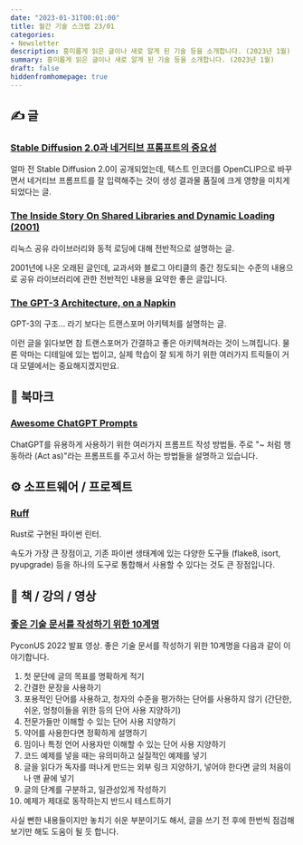 ```yaml
---
date: "2023-01-31T00:01:00"
title: 월간 기술 스크랩 23/01
categories:
- Newsletter
description: 흥미롭게 읽은 글이나 새로 알게 된 기술 등을 소개합니다. (2023년 1월)
summary: 흥미롭게 읽은 글이나 새로 알게 된 기술 등을 소개합니다. (2023년 1월)
draft: false
hiddenfromhomepage: true
---
```


## ✍️ 글

### [Stable Diffusion 2.0과 네거티브 프롬프트의 중요성](https://news.hada.io/topic?id=7931)

얼마 전 Stable Diffusion 2.0이 공개되었는데,
텍스트 인코더를 OpenCLIP으로 바꾸면서 네거티브 프롬프트를 잘 입력해주는 것이
생성 결과물 품질에 크게 영향을 미치게 되었다는 글.

### [The Inside Story On Shared Libraries and Dynamic Loading (2001)](https://www.scribd.com/document/68234210/The-Inside-Story-on-Shared-Libraries-and-Dynamic-Loading#)

리눅스 공유 라이브러리와 동적 로딩에 대해 전반적으로 설명하는 글.

2001년에 나온 오래된 글인데, 교과서와 블로그 아티클의 중간 정도되는 수준의 내용으로
공유 라이브러리에 관한 전반적인 내용을 요약한 좋은 글입니다.

### [The GPT-3 Architecture, on a Napkin](https://dugas.ch/artificial_curiosity/GPT_architecture.html)

GPT-3의 구조... 라기 보다는 트랜스포머 아키텍처를 설명하는 글.

이런 글을 읽다보면 참 트랜스포머가 간결하고 좋은 아키텍쳐라는 것이 느껴집니다.
물론 악마는 디테일에 있는 법이고, 실제 학습이 잘 되게 하기 위한 여러가지 트릭들이 거대 모델에서는
중요해지겠지만요.

## 📌 북마크

### [Awesome ChatGPT Prompts](https://github.com/f/awesome-chatgpt-prompts)

ChatGPT를 유용하게 사용하기 위한 여러가지 프롬프트 작성 방법들.
주로 "~ 처럼 행동하라 (Act as)"라는 프롬프트를 주고서 하는 방법들을 설명하고 있습니다.

<!-- ## 📰 기술 뉴스 -->

## ⚙️ 소프트웨어 / 프로젝트

### [Ruff](https://github.com/charliermarsh/ruff)

Rust로 구현된 파이썬 린터.

속도가 가장 큰 장점이고, 기존 파이썬 생태계에 있는 다양한 도구들 (flake8, isort, pyupgrade) 등을
하나의 도구로 통합해서 사용할 수 있다는 것도 큰 장점입니다.

## 📙 책 / 강의 / 영상

### [좋은 기술 문서를 작성하기 위한 10계명](https://www.youtube.com/watch?app=desktop&v=9WobKoE9OPI&feature=youtu.be)

PyconUS 2022 발표 영상. 좋은 기술 문서를 작성하기 위한 10계명을 다음과 같이 이야기합니다.

1. 첫 문단에 글의 목표를 명확하게 적기
2. 간결한 문장을 사용하기
3. 포용적인 단어를 사용하고, 청자의 수준을 평가하는 단어를 사용하지 않기 (간단한, 쉬운, 멍청이들을 위한 등의 단어 사용 지양하기)
4. 전문가들만 이해할 수 있는 단어 사용 지양하기
5. 약어를 사용한다면 정확하게 설명하기
6. 밈이나 특정 언어 사용자만 이해할 수 있는 단어 사용 지양하기
7. 코드 예제를 넣을 때는 유의미하고 실질적인 예제를 넣기
8. 글을 읽다가 독자를 떠나게 만드는 외부 링크 지양하기, 넣어야 한다면 글의 처음이나 맨 끝에 넣기
9. 글의 단계를 구분하고, 일관성있게 작성하기
10. 예제가 제대로 동작하는지 반드시 테스트하기

사실 뻔한 내용들이지만 놓치기 쉬운 부분이기도 해서, 글을 쓰기 전 후에 한번씩 점검해보기만 해도 도움이 될 듯 합니다.
